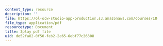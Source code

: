 ```yaml
---
content_type: resource
description: ''
file: https://ol-ocw-studio-app-production.s3.amazonaws.com/courses/18-06-linear-algebra-spring-2010/de52fa820f50feb22e656ebf77c26308_QNpj-gOXW9M.pdf
file_type: application/pdf
resourcetype: Document
title: 3play pdf file
uid: de52fa82-0f50-feb2-2e65-6ebf77c26308
---
```

